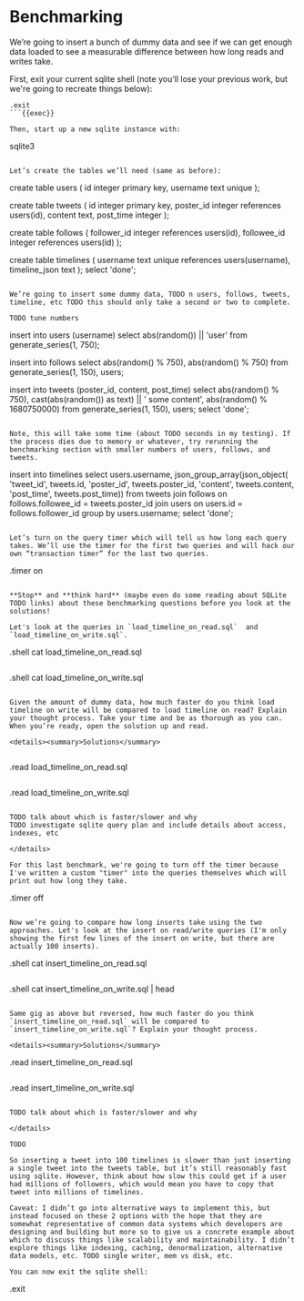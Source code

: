 # Benchmarking

We’re going to insert a bunch of dummy data and see if we can get enough data loaded to see a measurable difference between how long reads and writes take.

First, exit your current sqlite shell (note you'll lose your previous work, but we're going to recreate things below):

```
.exit
```{{exec}}

Then, start up a new sqlite instance with:

```
sqlite3
```{{exec}}

Let’s create the tables we’ll need (same as before):

```
create table users (
  id integer primary key,
  username text unique
);

create table tweets (
  id integer primary key,
  poster_id integer references users(id),
  content text,
  post_time integer
);

create table follows (
  follower_id integer references users(id),
  followee_id integer references users(id)
);

create table timelines (
  username text unique references users(username), 
  timeline_json text
);
select 'done';
```{{exec}}

We’re going to insert some dummy data, TODO n users, follows, tweets, timeline, etc TODO this should only take a second or two to complete.

TODO tune numbers
```
insert into users (username)
select abs(random()) || 'user' from generate_series(1, 750);

insert into follows
select abs(random() % 750), abs(random() % 750) 
from generate_series(1, 150), users;

insert into tweets (poster_id, content, post_time) 
select
  abs(random() % 750), 
  cast(abs(random()) as text) || ' some content',
  abs(random() % 1680750000)
from generate_series(1, 150), users;
select 'done';
```{{exec}}

Note, this will take some time (about TODO seconds in my testing). If the process dies due to memory or whatever, try rerunning the benchmarking section with smaller numbers of users, follows, and tweets.

```
insert into timelines
select
 users.username,
 json_group_array(json_object(
  'tweet_id', tweets.id, 
  'poster_id', tweets.poster_id, 
  'content', tweets.content, 
  'post_time', tweets.post_time))
from tweets
join follows on follows.followee_id = tweets.poster_id
join users on users.id = follows.follower_id
group by users.username;
select 'done';
```{{exec}}

Let’s turn on the query timer which will tell us how long each query takes. We’ll use the timer for the first two queries and will hack our own “transaction timer” for the last two queries.

```
.timer on
```{{exec}}

**Stop** and **think hard** (maybe even do some reading about SQLite TODO links) about these benchmarking questions before you look at the solutions!

Let's look at the queries in `load_timeline_on_read.sql`  and `load_timeline_on_write.sql`.

```
.shell cat load_timeline_on_read.sql
```{{exec}}

```
.shell cat load_timeline_on_write.sql
```{{exec}}

Given the amount of dummy data, how much faster do you think load timeline on write will be compared to load timeline on read? Explain your thought process. Take your time and be as thorough as you can. When you’re ready, open the solution up and read.

<details><summary>Solutions</summary>
    
```
.read load_timeline_on_read.sql
```{{exec}}

```
.read load_timeline_on_write.sql
```{{exec}}

TODO talk about which is faster/slower and why
TODO investigate sqlite query plan and include details about access, indexes, etc

</details>    

For this last benchmark, we're going to turn off the timer because I've written a custom "timer" into the queries themselves which will print out how long they take.
```
.timer off
```{{exec}}

Now we’re going to compare how long inserts take using the two approaches. Let's look at the insert on read/write queries (I'm only showing the first few lines of the insert on write, but there are actually 100 inserts).

```
.shell cat insert_timeline_on_read.sql
```{{exec}}

```
.shell cat insert_timeline_on_write.sql | head
```{{exec}}

Same gig as above but reversed, how much faster do you think `insert_timeline_on_read.sql` will be compared to `insert_timeline_on_write.sql`? Explain your thought process.

<details><summary>Solutions</summary>

```
.read insert_timeline_on_read.sql
```{{exec}}

```
.read insert_timeline_on_write.sql
```{{exec}}

TODO talk about which is faster/slower and why
    
</details>

TODO

So inserting a tweet into 100 timelines is slower than just inserting a single tweet into the tweets table, but it’s still reasonably fast using sqlite. However, think about how slow this could get if a user had millions of followers, which would mean you have to copy that tweet into millions of timelines.

Caveat: I didn’t go into alternative ways to implement this, but instead focused on these 2 options with the hope that they are somewhat representative of common data systems which developers are designing and building but more so to give us a concrete example about which to discuss things like scalability and maintainability. I didn’t explore things like indexing, caching, denormalization, alternative data models, etc. TODO single writer, mem vs disk, etc.

You can now exit the sqlite shell:

```
.exit
```{{exec}}